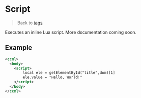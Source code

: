 # Script

> Back to [tags](./)

Executes an inline Lua script.  More documentation coming soon.

## Example

```xml
<ccml>
  <body>
    <script>
        local ele = getElementById("title",dom)[1]
        ele.value = "Hello, World!"
    </script>
  </body>
</ccml>
```
